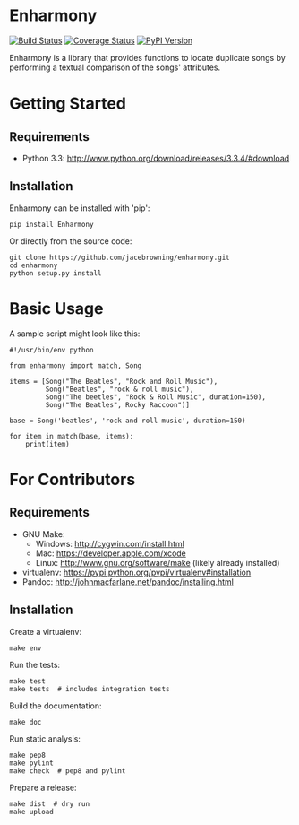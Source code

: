 Enharmony
=========

[![Build Status](https://travis-ci.org/jacebrowning/enharmony.png?branch=master)](https://travis-ci.org/jacebrowning/enharmony)
[![Coverage Status](https://coveralls.io/repos/jacebrowning/enharmony/badge.png?branch=master)](https://coveralls.io/r/jacebrowning/enharmony?branch=master)
[![PyPI Version](https://badge.fury.io/py/Enharmony.png)](http://badge.fury.io/py/Enharmony)

Enharmony is a library that provides functions to locate duplicate songs
by performing a textual comparison of the songs' attributes.



Getting Started
===============

Requirements
------------

* Python 3.3: http://www.python.org/download/releases/3.3.4/#download


Installation
------------

Enharmony can be installed with 'pip':

    pip install Enharmony

Or directly from the source code:

    git clone https://github.com/jacebrowning/enharmony.git
    cd enharmony
    python setup.py install



Basic Usage
===========

A sample script might look like this:

    #!/usr/bin/env python

    from enharmony import match, Song

    items = [Song("The Beatles", "Rock and Roll Music"),
             Song("Beatles", "rock & roll music"),
             Song("The beetles", "Rock & Roll Music", duration=150),
             Song("The Beatles", Rocky Raccoon")]

    base = Song('beatles', 'rock and roll music', duration=150)

    for item in match(base, items):
        print(item)



For Contributors
================

Requirements
------------

* GNU Make:
    * Windows: http://cygwin.com/install.html
    * Mac: https://developer.apple.com/xcode
    * Linux: http://www.gnu.org/software/make (likely already installed)
* virtualenv: https://pypi.python.org/pypi/virtualenv#installation
* Pandoc: http://johnmacfarlane.net/pandoc/installing.html


Installation
------------

Create a virtualenv:

    make env

Run the tests:

    make test
    make tests  # includes integration tests

Build the documentation:

    make doc

Run static analysis:

    make pep8
    make pylint
    make check  # pep8 and pylint

Prepare a release:

    make dist  # dry run
    make upload
